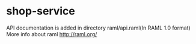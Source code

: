 # shop-service
API documentation is added in directory raml/api.raml(In RAML 1.0 format)
More info about raml http://raml.org/
